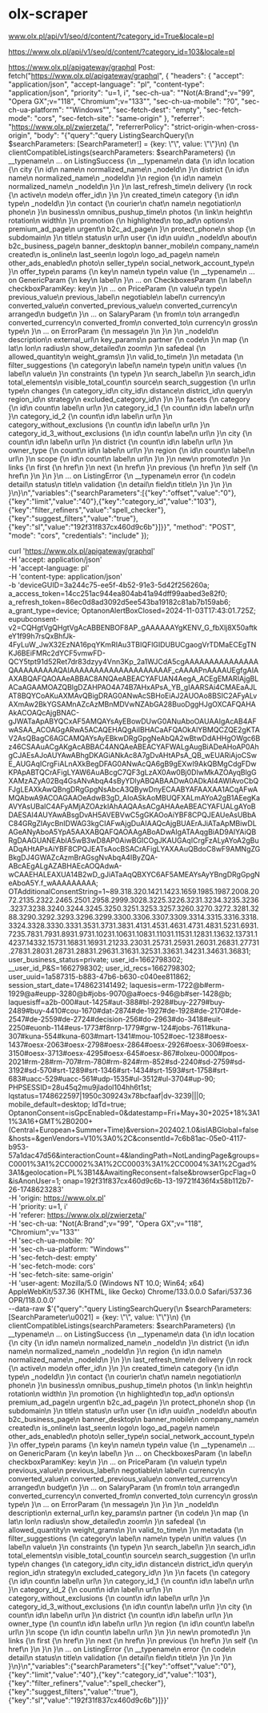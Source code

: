 # olx-scraper

www.olx.pl/api/v1/seo/d/content/?category_id=True&locale=pl

https://www.olx.pl/api/v1/seo/d/content/?category_id=103&locale=pl

https://www.olx.pl/apigateway/graphql
Post:
fetch("https://www.olx.pl/apigateway/graphql", {
  "headers": {
    "accept": "application/json",
    "accept-language": "pl",
    "content-type": "application/json",
    "priority": "u=1, i",
    "sec-ch-ua": "\"Not(A:Brand\";v=\"99\", \"Opera GX\";v=\"118\", \"Chromium\";v=\"133\"",
    "sec-ch-ua-mobile": "?0",
    "sec-ch-ua-platform": "\"Windows\"",
    "sec-fetch-dest": "empty",
    "sec-fetch-mode": "cors",
    "sec-fetch-site": "same-origin"
  },
  "referrer": "https://www.olx.pl/zwierzeta/",
  "referrerPolicy": "strict-origin-when-cross-origin",
  "body": "{\"query\":\"query ListingSearchQuery(\\n  $searchParameters: [SearchParameter!] = {key: \\\"\\\", value: \\\"\\\"}\\n) {\\n  clientCompatibleListings(searchParameters: $searchParameters) {\\n    __typename\\n    ... on ListingSuccess {\\n      __typename\\n      data {\\n        id\\n        location {\\n          city {\\n            id\\n            name\\n            normalized_name\\n            _nodeId\\n          }\\n          district {\\n            id\\n            name\\n            normalized_name\\n            _nodeId\\n          }\\n          region {\\n            id\\n            name\\n            normalized_name\\n            _nodeId\\n          }\\n        }\\n        last_refresh_time\\n        delivery {\\n          rock {\\n            active\\n            mode\\n            offer_id\\n          }\\n        }\\n        created_time\\n        category {\\n          id\\n          type\\n          _nodeId\\n        }\\n        contact {\\n          courier\\n          chat\\n          name\\n          negotiation\\n          phone\\n        }\\n        business\\n        omnibus_pushup_time\\n        photos {\\n          link\\n          height\\n          rotation\\n          width\\n        }\\n        promotion {\\n          highlighted\\n          top_ad\\n          options\\n          premium_ad_page\\n          urgent\\n          b2c_ad_page\\n        }\\n        protect_phone\\n        shop {\\n          subdomain\\n        }\\n        title\\n        status\\n        url\\n        user {\\n          id\\n          uuid\\n          _nodeId\\n          about\\n          b2c_business_page\\n          banner_desktop\\n          banner_mobile\\n          company_name\\n          created\\n          is_online\\n          last_seen\\n          logo\\n          logo_ad_page\\n          name\\n          other_ads_enabled\\n          photo\\n          seller_type\\n          social_network_account_type\\n        }\\n        offer_type\\n        params {\\n          key\\n          name\\n          type\\n          value {\\n            __typename\\n            ... on GenericParam {\\n              key\\n              label\\n            }\\n            ... on CheckboxesParam {\\n              label\\n              checkboxParamKey: key\\n            }\\n            ... on PriceParam {\\n              value\\n              type\\n              previous_value\\n              previous_label\\n              negotiable\\n              label\\n              currency\\n              converted_value\\n              converted_previous_value\\n              converted_currency\\n              arranged\\n              budget\\n            }\\n            ... on SalaryParam {\\n              from\\n              to\\n              arranged\\n              converted_currency\\n              converted_from\\n              converted_to\\n              currency\\n              gross\\n              type\\n            }\\n            ... on ErrorParam {\\n              message\\n            }\\n          }\\n        }\\n        _nodeId\\n        description\\n        external_url\\n        key_params\\n        partner {\\n          code\\n        }\\n        map {\\n          lat\\n          lon\\n          radius\\n          show_detailed\\n          zoom\\n        }\\n        safedeal {\\n          allowed_quantity\\n          weight_grams\\n        }\\n        valid_to_time\\n      }\\n      metadata {\\n        filter_suggestions {\\n          category\\n          label\\n          name\\n          type\\n          unit\\n          values {\\n            label\\n            value\\n          }\\n          constraints {\\n            type\\n          }\\n          search_label\\n        }\\n        search_id\\n        total_elements\\n        visible_total_count\\n        source\\n        search_suggestion {\\n          url\\n          type\\n          changes {\\n            category_id\\n            city_id\\n            distance\\n            district_id\\n            query\\n            region_id\\n            strategy\\n            excluded_category_id\\n          }\\n        }\\n        facets {\\n          category {\\n            id\\n            count\\n            label\\n            url\\n          }\\n          category_id_1 {\\n            count\\n            id\\n            label\\n            url\\n          }\\n          category_id_2 {\\n            count\\n            id\\n            label\\n            url\\n          }\\n          category_without_exclusions {\\n            count\\n            id\\n            label\\n            url\\n          }\\n          category_id_3_without_exclusions {\\n            id\\n            count\\n            label\\n            url\\n          }\\n          city {\\n            count\\n            id\\n            label\\n            url\\n          }\\n          district {\\n            count\\n            id\\n            label\\n            url\\n          }\\n          owner_type {\\n            count\\n            id\\n            label\\n            url\\n          }\\n          region {\\n            id\\n            count\\n            label\\n            url\\n          }\\n          scope {\\n            id\\n            count\\n            label\\n            url\\n          }\\n        }\\n        new\\n        promoted\\n      }\\n      links {\\n        first {\\n          href\\n        }\\n        next {\\n          href\\n        }\\n        previous {\\n          href\\n        }\\n        self {\\n          href\\n        }\\n      }\\n    }\\n    ... on ListingError {\\n      __typename\\n      error {\\n        code\\n        detail\\n        status\\n        title\\n        validation {\\n          detail\\n          field\\n          title\\n        }\\n      }\\n    }\\n  }\\n}\\n\",\"variables\":{\"searchParameters\":[{\"key\":\"offset\",\"value\":\"0\"},{\"key\":\"limit\",\"value\":\"40\"},{\"key\":\"category_id\",\"value\":\"103\"},{\"key\":\"filter_refiners\",\"value\":\"spell_checker\"},{\"key\":\"suggest_filters\",\"value\":\"true\"},{\"key\":\"sl\",\"value\":\"192f31f837cx460d9c6b\"}]}}",
  "method": "POST",
  "mode": "cors",
  "credentials": "include"
});


curl 'https://www.olx.pl/apigateway/graphql' \
  -H 'accept: application/json' \
  -H 'accept-language: pl' \
  -H 'content-type: application/json' \
  -b 'deviceGUID=3a244c75-ee5f-4b52-91e3-5d42f256260a; a_access_token=14cc251ac944ea804ab41a94dff99aabed3e82f0; a_refresh_token=86ec0d8ad3092d5ee543ba19182c81ab7b159ab6; a_grant_type=device; OptanonAlertBoxClosed=2024-11-03T17:43:01.725Z; eupubconsent-v2=CQHgtVgQHgtVgAcABBENBOF8AP_gAAAAAAYgKENV_G_fbXlj8X50aftkeY1f99h7rsQxBhfJk-4FyLuW_JwX32EzNA16pqYKmRIAu3TBIQFlGIDUBUCgaogVrTDMaECEgTNKJ6BEiFMRc2dYCF5vmwFD-QCY5tpt91d52Ret7dr83dzyy4Vnn3Kp_2a1WJCdA5cgAAAAAAAAAAAAAAAQAAAAAAAAAQAIAAAAAAAAAAAAAAAAAAAAF_cAAAAPnAAAAUEgfgAIAAXABQAFQAOAAeABBAC8ANQAeABEACYAFUAN4AegA_ACEgEMARIAjgBLACaAGAAMOAZQBlgDZAHPAO4A74B7AHxAPsA_YB_gIAARSAi4CMAEaAJLAT8BQYCoAKuAXMAvQBigDRAG0ANwAcSBHoEiAJ2AUOAo8BSIC2AFyALvAXmAw2BkYGSAMnAZcAzMBnMDVwNZAbGA28BuoDggHJgOXCAFQAHAAkACOAQcAjgBNAC-gJWATaApABYQCxAF5AMQAYsAyEBowDUwG0ANuAboOAUAAIgAcAB4AFwASAA_ACOAGgARwA5ACAQEHAQgAiIBHACaAFQAOkAlYBMQCZQE2gKTAV2AsQBagC6AGCAMQAYsAyEBkwDRgGpgNeAbQA2wBtwDdAHHgOWgc6Bz46CSAAuACgAKgAcABBAC4ANQAeABEACYAFWALgAugBiADeAHoAP0AhgCJAEsAJoAUYAwABhgDKAGiANkAc8A7gDvAHtAPsA_QB_wEUARiAjoCSwE_AUGAqICrgFiALnAXkBegDFAG0ANwAcQA6gB9gEXwI9AkQBMgCdgFDwKPApABTQCrAFigLYAW6AuABcgC7QF3gLzAX0Aw0Bj0DIwMkAZOAyqBlgGXAMzAZyA02Bq4GsANvAbqA4sByYDlyABQABAADwA0ADkAI4AWIAvoCbQFJgLEAXkAwQBngDRgGpgNsAbcA3QBywDnyECAABYAFAAXAA1ACqAFwAMQAbwA9ACOAGAAOeAdwB3gD_AIoASkAoMBUQFXALmAYoA2gB1AEegKaAVYAsUBaIC4AFyAMjAZOAzklAhAAQAAsACgAHAAeABEACYAFUALgAYoBDAESAI4AUYAwABsgDvAH5AVEBVwC5gGKAOoAiYBF8CPQJEAUeAsUBbAC84GRgZIAycBnIDWAG3kgCIAFwAjgDuAIAAQcAjgBUAErAJiATaApMBiwDLAGeANyAboA5YpA5AAXABQAFQAOAAgABoADwAIgATAAqgBiAD9AIYAiQBRgDAAGUANEAbIA5wB3wD8AP0AiwBGICOgJKAUGAqICrgFzALyAYoA2gBuADqAHtAPsAiYBF8CPQJEATsAocBSACrAFigLYAXAAuQBdoC8wF9AMNgZGBkgDJ4GWAZcAzmBrAGsgNvAbqA4IByZQA-ABcAEgALgAZABHAEcAOQAdwA-wCAAEHALEAXUA14B2wD_gJiATaAqQBXYC6AF5AMEAYsAyYBngDRgGpgNeAboA5Y.f_wAAAAAAAAA; OTAdditionalConsentString=1~89.318.320.1421.1423.1659.1985.1987.2008.2072.2135.2322.2465.2501.2958.2999.3028.3225.3226.3231.3234.3235.3236.3237.3238.3240.3244.3245.3250.3251.3253.3257.3260.3270.3272.3281.3288.3290.3292.3293.3296.3299.3300.3306.3307.3309.3314.3315.3316.3318.3324.3328.3330.3331.3531.3731.3831.4131.4531.4631.4731.4831.5231.6931.7235.7831.7931.8931.9731.10231.10631.10831.11031.11531.12831.13632.13731.14237.14332.15731.16831.16931.21233.23031.25731.25931.26031.26831.27731.27831.28031.28731.28831.29631.31631.32531.33631.34231.34631.36831; user_business_status=private; user_id=1662798302; __user_id_P&S=1662798302; user_id_recs=1662798302; user_uuid=1a587315-b883-47b6-b630-c040ee811862; session_start_date=1748623141492; laquesis=erm-1722@b#erm-1929@a#eupp-3280@b#jobs-9070@a#oecs-946@b#ser-1428@b; laquesisff=a2b-000#aut-1425#aut-388#bl-2928#buy-2279#buy-2489#buy-4410#cou-1670#dat-2874#de-1927#de-1928#de-2170#de-2547#de-2559#de-2724#decision-256#do-2963#do-3418#euit-2250#euonb-114#eus-1773#f8nrp-1779#grw-124#jobs-7611#kuna-307#kuna-554#kuna-603#mart-1341#mou-1052#oec-1238#oesx-1437#oesx-2063#oesx-2798#oesx-2864#oesx-2926#oesx-3069#oesx-3150#oesx-3713#oesx-4295#oesx-645#oesx-867#olxeu-0000#pos-2021#rm-28#rm-707#rm-780#rm-824#rm-852#sd-2240#sd-2759#sd-3192#sd-570#srt-1289#srt-1346#srt-1434#srt-1593#srt-1758#srt-683#uacc-529#uacc-561#udp-1535#ul-3512#ul-3704#up-90; PHPSESSID=28u45q2mu9jladol104hh6t1st; lqstatus=1748622597|1950c309243x78bcfaaf|dv-3239|||0; mobile_default=desktop; ldTd=true; OptanonConsent=isGpcEnabled=0&datestamp=Fri+May+30+2025+18%3A11%3A16+GMT%2B0200+(Central+European+Summer+Time)&version=202402.1.0&isIABGlobal=false&hosts=&genVendors=V10%3A0%2C&consentId=7c6b81ac-05e0-4117-b953-57a1dac47d56&interactionCount=4&landingPath=NotLandingPage&groups=C0001%3A1%2CC0002%3A1%2CC0003%3A1%2CC0004%3A1%2Cgad%3A1&geolocation=PL%3B14&AwaitingReconsent=false&browserGpcFlag=0&isAnonUser=1; onap=192f31f837cx460d9c6b-13-19721f436f4x58b112b7-26-1748623283' \
  -H 'origin: https://www.olx.pl' \
  -H 'priority: u=1, i' \
  -H 'referer: https://www.olx.pl/zwierzeta/' \
  -H 'sec-ch-ua: "Not(A:Brand";v="99", "Opera GX";v="118", "Chromium";v="133"' \
  -H 'sec-ch-ua-mobile: ?0' \
  -H 'sec-ch-ua-platform: "Windows"' \
  -H 'sec-fetch-dest: empty' \
  -H 'sec-fetch-mode: cors' \
  -H 'sec-fetch-site: same-origin' \
  -H 'user-agent: Mozilla/5.0 (Windows NT 10.0; Win64; x64) AppleWebKit/537.36 (KHTML, like Gecko) Chrome/133.0.0.0 Safari/537.36 OPR/118.0.0.0' \
  --data-raw $'{"query":"query ListingSearchQuery(\\n  $searchParameters: [SearchParameter\u0021] = {key: \\"\\", value: \\"\\"}\\n) {\\n  clientCompatibleListings(searchParameters: $searchParameters) {\\n    __typename\\n    ... on ListingSuccess {\\n      __typename\\n      data {\\n        id\\n        location {\\n          city {\\n            id\\n            name\\n            normalized_name\\n            _nodeId\\n          }\\n          district {\\n            id\\n            name\\n            normalized_name\\n            _nodeId\\n          }\\n          region {\\n            id\\n            name\\n            normalized_name\\n            _nodeId\\n          }\\n        }\\n        last_refresh_time\\n        delivery {\\n          rock {\\n            active\\n            mode\\n            offer_id\\n          }\\n        }\\n        created_time\\n        category {\\n          id\\n          type\\n          _nodeId\\n        }\\n        contact {\\n          courier\\n          chat\\n          name\\n          negotiation\\n          phone\\n        }\\n        business\\n        omnibus_pushup_time\\n        photos {\\n          link\\n          height\\n          rotation\\n          width\\n        }\\n        promotion {\\n          highlighted\\n          top_ad\\n          options\\n          premium_ad_page\\n          urgent\\n          b2c_ad_page\\n        }\\n        protect_phone\\n        shop {\\n          subdomain\\n        }\\n        title\\n        status\\n        url\\n        user {\\n          id\\n          uuid\\n          _nodeId\\n          about\\n          b2c_business_page\\n          banner_desktop\\n          banner_mobile\\n          company_name\\n          created\\n          is_online\\n          last_seen\\n          logo\\n          logo_ad_page\\n          name\\n          other_ads_enabled\\n          photo\\n          seller_type\\n          social_network_account_type\\n        }\\n        offer_type\\n        params {\\n          key\\n          name\\n          type\\n          value {\\n            __typename\\n            ... on GenericParam {\\n              key\\n              label\\n            }\\n            ... on CheckboxesParam {\\n              label\\n              checkboxParamKey: key\\n            }\\n            ... on PriceParam {\\n              value\\n              type\\n              previous_value\\n              previous_label\\n              negotiable\\n              label\\n              currency\\n              converted_value\\n              converted_previous_value\\n              converted_currency\\n              arranged\\n              budget\\n            }\\n            ... on SalaryParam {\\n              from\\n              to\\n              arranged\\n              converted_currency\\n              converted_from\\n              converted_to\\n              currency\\n              gross\\n              type\\n            }\\n            ... on ErrorParam {\\n              message\\n            }\\n          }\\n        }\\n        _nodeId\\n        description\\n        external_url\\n        key_params\\n        partner {\\n          code\\n        }\\n        map {\\n          lat\\n          lon\\n          radius\\n          show_detailed\\n          zoom\\n        }\\n        safedeal {\\n          allowed_quantity\\n          weight_grams\\n        }\\n        valid_to_time\\n      }\\n      metadata {\\n        filter_suggestions {\\n          category\\n          label\\n          name\\n          type\\n          unit\\n          values {\\n            label\\n            value\\n          }\\n          constraints {\\n            type\\n          }\\n          search_label\\n        }\\n        search_id\\n        total_elements\\n        visible_total_count\\n        source\\n        search_suggestion {\\n          url\\n          type\\n          changes {\\n            category_id\\n            city_id\\n            distance\\n            district_id\\n            query\\n            region_id\\n            strategy\\n            excluded_category_id\\n          }\\n        }\\n        facets {\\n          category {\\n            id\\n            count\\n            label\\n            url\\n          }\\n          category_id_1 {\\n            count\\n            id\\n            label\\n            url\\n          }\\n          category_id_2 {\\n            count\\n            id\\n            label\\n            url\\n          }\\n          category_without_exclusions {\\n            count\\n            id\\n            label\\n            url\\n          }\\n          category_id_3_without_exclusions {\\n            id\\n            count\\n            label\\n            url\\n          }\\n          city {\\n            count\\n            id\\n            label\\n            url\\n          }\\n          district {\\n            count\\n            id\\n            label\\n            url\\n          }\\n          owner_type {\\n            count\\n            id\\n            label\\n            url\\n          }\\n          region {\\n            id\\n            count\\n            label\\n            url\\n          }\\n          scope {\\n            id\\n            count\\n            label\\n            url\\n          }\\n        }\\n        new\\n        promoted\\n      }\\n      links {\\n        first {\\n          href\\n        }\\n        next {\\n          href\\n        }\\n        previous {\\n          href\\n        }\\n        self {\\n          href\\n        }\\n      }\\n    }\\n    ... on ListingError {\\n      __typename\\n      error {\\n        code\\n        detail\\n        status\\n        title\\n        validation {\\n          detail\\n          field\\n          title\\n        }\\n      }\\n    }\\n  }\\n}\\n","variables":{"searchParameters":[{"key":"offset","value":"0"},{"key":"limit","value":"40"},{"key":"category_id","value":"103"},{"key":"filter_refiners","value":"spell_checker"},{"key":"suggest_filters","value":"true"},{"key":"sl","value":"192f31f837cx460d9c6b"}]}}'